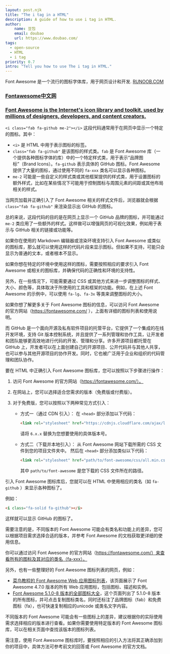 ```yaml
---
layout: post.njk
title: "The i tag in a HTML"
description: A guide of how to use i tag in HTML.
author:
    name: 豆包
    email: doubao
    url: https://www.doubao.com/
tags:
  - open-source
  - HTML
  - i tag
priority: 0.7
intro: "Tell you how to use The i tag in HTML."
---
```


Font Awesome 是一个流行的图标字体库，用于网页设计和开发. [RUNOOB.COM](https://www.runoob.com/font-awesome/fontawesome-tutorial.html)
### [Fontawesome中文网](https://fontawesome.com.cn/)
### [Font Awesome is the Internet's icon library and toolkit, used by millions of designers, developers, and content creators.](https://fontawesome.com/)

`<i class="fab fa-github me-2"></i>` 这段代码通常用于在网页中显示一个特定的图标。其中：

- `<i>` 是 HTML 中用于表示图标的标签。
- `class="fab fa-github"` 是该图标的样式类。`fab` 是 Font Awesome 库（一个提供各种图标字体的库）中的一个特定样式类，用于表示“品牌图标”（Brand Icons）。`fa-github` 表示具体的 GitHub 图标。Font Awesome 提供了大量的图标，通过使用不同的 `fa-xxx` 类名可以显示各种图标。
- `me-2` 可能是一些自定义的样式类或其他框架提供的样式类，用于设置图标的额外样式，比如在某些情况下可能用于控制图标与周围元素的间距或其他布局相关的样式。

当网页加载并正确引入了 Font Awesome 相关的样式文件后，浏览器就会根据 `class="fab fa-github"` 来渲染显示出 GitHub 的图标。

总的来说，这段代码的目的是在网页上显示一个 GitHub 品牌的图标，并可能通过 `me-2` 类应用了一些额外的样式。这样做可以增强网页的可视化效果，例如用于表示与 GitHub 相关的链接或功能等。

如果你在使用的 Markdown 编辑器或渲染环境支持引入 Font Awesome 或类似的图标库，那么就可以使用这样的代码片段来显示图标。但如果不支持，可能只会显示为普通的文本，或者根本不显示。

如果你想在特定的环境中使用这样的图标，需要按照相应的要求引入 Font Awesome 或相关的图标库，并确保代码的正确性和环境的支持性。

另外，在一些情况下，可能需要通过 CSS 或其他方式来进一步调整图标的样式、大小、颜色等，具体取决于所使用的工具和框架的功能。例如，在上述 Font Awesome 的示例中，可以使用 `fa-lg`、`fa-3x` 等类来调整图标的大小。

如果你想了解更多关于 Font Awesome 图标的信息，可以访问 Font Awesome 的官方网站（https://fontawesome.com/ ），上面有详细的图标列表和使用说明。

而 GitHub 是一个面向开源及私有软件项目的托管平台，它提供了一个集成的在线开发环境，支持 Git 版本控制系统，并且提供了一系列管理和协作工具，让开发者和团队能够更高效地进行代码的开发、管理和分享。许多开源项目都托管在 GitHub 上，开发者可以在上面创建自己的开源项目、公开代码并与其他人共享，也可以参与其他开源项目的协作开发。同时，它也被广泛用于企业和组织的代码管理和团队协作。

要在 HTML 中正确引入 Font Awesome 图标库，您可以按照以下步骤进行操作：

1. 访问 Font Awesome 的官方网站（https://fontawesome.com/）。

2. 在网站上，您可以选择适合您需求的版本（免费版或付费版）。

3. 对于免费版，您可以按照以下两种常见方式引入：

    - 方式一（通过 CDN 引入）：
      在 `<head>` 部分添加以下代码：
      ```html
      <link rel="stylesheet" href="https://cdnjs.cloudflare.com/ajax/libs/font-awesome/6.x.x/css/all.min.css">
      ```
      请将 `6.x.x` 替换为您想要使用的具体版本号。

    - 方式二（下载并本地引入）：
      从 Font Awesome 网站下载所需的 CSS 文件到您的项目文件夹中。
      然后在 `<head>` 部分添加类似以下代码：
      ```html
      <link rel="stylesheet" href="path/to/font-awesome/css/all.min.css">
      ```
      其中 `path/to/font-awesome` 是您下载的 CSS 文件所在的路径。

引入 Font Awesome 图标库后，您就可以在 HTML 中使用相应的类名（如 `fa-github` ）来显示各种图标了。

例如：
```html
<i class="fa-solid fa-github"></i>
```
这样就可以显示 GitHub 的图标了。

需要注意的是，不同版本的 Font Awesome 可能会有类名和功能上的差异，您可以根据项目需求选择合适的版本，并参考 Font Awesome 的文档获取更详细的使用信息。 

你可以通过访问 Font Awesome 的官方网站（https://fontawesome.com/）来查看所有的图标及其对应的类名（fa-xxx）。

另外，也有一些整理好的 Font Awesome 图标列表的网页，例如：
- [菜鸟教程的 Font Awesome Web 应用图标列表](https://m.runoob.com/font-awesome/fontawesome-icons-webapp.html)，该页面展示了 Font Awesome 4.7.0 版本的所有 Web 应用图标，包括图标、描述和实例。
- [Font Awesome 5.1.0-8 版本的全部图标大全](https://fa.uutool.cn/icons/5.1.0-8/)，这个页面列出了 5.1.0-8 版本的所有图标，并可点击复制图标类名，同时还标注了品牌图标（fab）和免费图标（fa），也可快速复制相应的unicode 或类名文字内容。

不同版本的 Font Awesome 可能会有一些图标上的差异，建议根据你的实际使用需求选择相应的版本进行查看。如果你需要使用特定版本的 Font Awesome 图标库，可以在相关页面中查找该版本的图标列表。

需注意，使用 Font Awesome 图标库时，要按照相应的引入方法将其正确添加到你的项目中，具体方法可参考前文的回答或 Font Awesome 的官方文档。